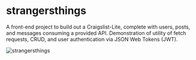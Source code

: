 # strangersthings
A front-end project to build out a Craigslist-Lite, complete with users, posts, and messages consuming a provided API.
Demonstration of utility of fetch requests, CRUD, and user authentication via JSON Web Tokens (JWT).

![strangersthings](https://user-images.githubusercontent.com/106750549/188275596-b1d3f2fb-6a92-409b-9fb5-23c1ee0c3fc4.png)
